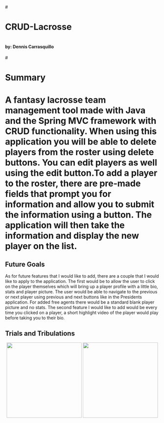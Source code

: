 #<h1>CRUD-Lacrosse<h1>

<h4> by: Dennis Carrasquillo</h4>

#<h1>Summary<h1>
A fantasy lacrosse team management tool made with Java and the Spring MVC framework with CRUD functionality. When using this application you will be able to delete players from the roster using delete buttons. You can edit players as well using the edit button.To add a player to the roster, there are pre-made fields that prompt you for information and allow you to submit the information using a button. The application will then take the information and display the new player on the list.

<h2> Future Goals</h2>
As for future features that I would like to add, there are a couple that I would like to apply to the application. The first would be to allow the user to click on the player themselves which will bring up a player profile with a little bio, stats and player picture. The user would be able to navigate to the previous or next player using previous and next buttons like in the Presidents application. For added free agents there would be a standard blank player picture and no stats. The second feature I would like to add would be every time you clicked on a player, a short highlight video of the player would play before taking you to their bio.

<h2>Trials and Tribulations</h2>
<p>

<p align="center">
<img src="WebContent/images/crudlax.png" height="245">
<img src="WebContent/images/addinglax.png" height="245"></p>
